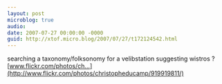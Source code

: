 ```yaml
---
layout: post
microblog: true
audio: 
date: 2007-07-27 00:00:00 -0000
guid: http://xtof.micro.blog/2007/07/27/t172124542.html
---
```

searching a taxonomy/folksonomy for a velibstation suggesting wistros ? [www.flickr.com/photos/ch...](http://www.flickr.com/photos/christopheducamp/919919811/)
